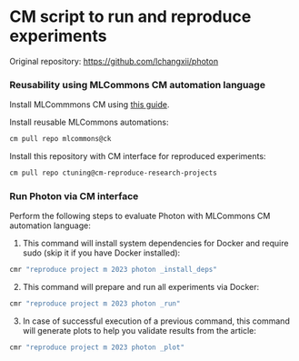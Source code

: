 # CM script to run and reproduce experiments

Original repository: https://github.com/lchangxii/photon


### Reusability using MLCommons CM automation language

Install MLCommmons CM using [this guide](https://github.com/mlcommons/ck/blob/master/docs/installation.md).

Install reusable MLCommons automations: 

```bash
cm pull repo mlcommons@ck
```

Install this repository with CM interface for reproduced experiments:
```bash
cm pull repo ctuning@cm-reproduce-research-projects
```

### Run Photon via CM interface

Perform the following steps to evaluate Photon with MLCommons CM automation language:

1) This command will install system dependencies for Docker and require sudo (skip it if you have Docker installed):
```bash
cmr "reproduce project m 2023 photon _install_deps"
```

2) This command will prepare and run all experiments via Docker:

```bash
cmr "reproduce project m 2023 photon _run" 
```

3) In case of successful execution of a previous command, this command will generate plots to help you validate results from the article:

```bash
cmr "reproduce project m 2023 photon _plot"
```
